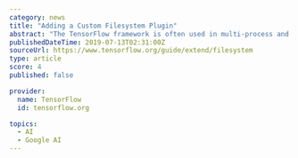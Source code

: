 ```yaml
---
category: news
title: "Adding a Custom Filesystem Plugin"
abstract: "The TensorFlow framework is often used in multi-process and multi-machine environments, such as Google data centers, Google Cloud Machine Learning, Amazon Web Services (AWS), and on-site distributed clusters. In order to both share and save certain types ..."
publishedDateTime: 2019-07-13T02:31:00Z
sourceUrl: https://www.tensorflow.org/guide/extend/filesystem
type: article
score: 4
published: false

provider:
  name: TensorFlow
  id: tensorflow.org

topics:
  - AI
  - Google AI
---
```

